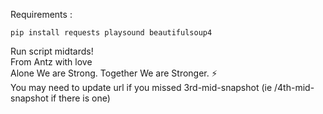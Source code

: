 Requirements :
```
pip install requests playsound beautifulsoup4
```
Run script midtards! </br>
From Antz with love </br>
Alone We are Strong. Together We are Stronger. ⚡️</br>
You may need to update url if you missed 3rd-mid-snapshot (ie /4th-mid-snapshot if there is one) </br>
